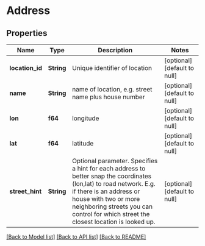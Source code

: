 # Address

## Properties
Name | Type | Description | Notes
------------ | ------------- | ------------- | -------------
**location_id** | **String** | Unique identifier of location | [optional] [default to null]
**name** | **String** | name of location, e.g. street name plus house number | [optional] [default to null]
**lon** | **f64** | longitude | [optional] [default to null]
**lat** | **f64** | latitude | [optional] [default to null]
**street_hint** | **String** | Optional parameter. Specifies a hint for each address to better snap the coordinates (lon,lat) to road network. E.g. if there is an address or house with two or more neighboring streets you can control for which street the closest location is looked up. | [optional] [default to null]

[[Back to Model list]](../README.md#documentation-for-models) [[Back to API list]](../README.md#documentation-for-api-endpoints) [[Back to README]](../README.md)


